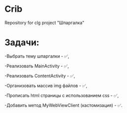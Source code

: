 # Crib
Repository for clg project "Шпаргалка"

# Задачи:
-Выбрать тему шпаргалки - ✅,

-Реализовать MainActivity - ✅,

-Реализовать ContentActivity - ✅,

-Организовать массив img файлов - ✅,

-Прописать html страницы с использованием css - ✅,

-Добавить метод  MyWebViewClient (кастомизация) - ✅.
